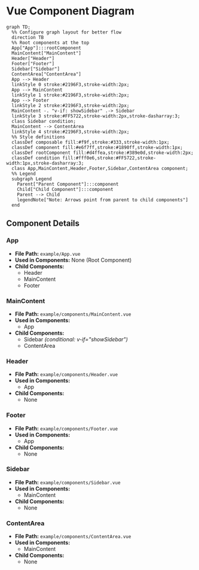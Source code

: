 # Vue Component Diagram

```mermaid
graph TD;
  %% Configure graph layout for better flow
  direction TB
  %% Root components at the top
  App["App"]:::rootComponent
  MainContent["MainContent"]
  Header["Header"]
  Footer["Footer"]
  Sidebar["Sidebar"]
  ContentArea["ContentArea"]
  App --> Header
  linkStyle 0 stroke:#2196F3,stroke-width:2px;
  App --> MainContent
  linkStyle 1 stroke:#2196F3,stroke-width:2px;
  App --> Footer
  linkStyle 2 stroke:#2196F3,stroke-width:2px;
  MainContent -. "v-if: showSidebar" .-> Sidebar
  linkStyle 3 stroke:#FF5722,stroke-width:2px,stroke-dasharray:3;
  class Sidebar condition;
  MainContent --> ContentArea
  linkStyle 4 stroke:#2196F3,stroke-width:2px;
  %% Style definitions
  classDef composable fill:#f9f,stroke:#333,stroke-width:1px;
  classDef component fill:#e6f7ff,stroke:#1890ff,stroke-width:1px;
  classDef rootComponent fill:#d4ffea,stroke:#389e0d,stroke-width:2px;
  classDef condition fill:#fff0e6,stroke:#FF5722,stroke-width:1px,stroke-dasharray:3;
  class App,MainContent,Header,Footer,Sidebar,ContentArea component;
  %% Legend
  subgraph Legend
    Parent["Parent Component"]:::component
    Child["Child Component"]:::component
    Parent --> Child
    legendNote["Note: Arrows point from parent to child components"]
  end
```

## Component Details

### App

- **File Path:** `example/App.vue`
- **Used in Components:** None (Root Component)
- **Child Components:**
  - Header
  - MainContent
  - Footer

### MainContent

- **File Path:** `example/components/MainContent.vue`
- **Used in Components:**
  - App
- **Child Components:**
  - Sidebar *(conditional: v-if="showSidebar")* 
  - ContentArea

### Header

- **File Path:** `example/components/Header.vue`
- **Used in Components:**
  - App
- **Child Components:**
  - None

### Footer

- **File Path:** `example/components/Footer.vue`
- **Used in Components:**
  - App
- **Child Components:**
  - None

### Sidebar

- **File Path:** `example/components/Sidebar.vue`
- **Used in Components:**
  - MainContent
- **Child Components:**
  - None

### ContentArea

- **File Path:** `example/components/ContentArea.vue`
- **Used in Components:**
  - MainContent
- **Child Components:**
  - None

